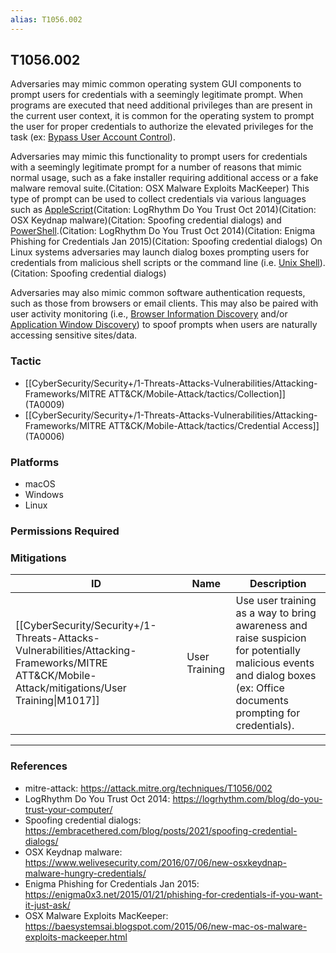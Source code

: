 ```yaml
---
alias: T1056.002
---
```


## T1056.002

Adversaries may mimic common operating system GUI components to prompt users for credentials with a seemingly legitimate prompt. When programs are executed that need additional privileges than are present in the current user context, it is common for the operating system to prompt the user for proper credentials to authorize the elevated privileges for the task (ex: [Bypass User Account Control](https://attack.mitre.org/techniques/T1548/002)).

Adversaries may mimic this functionality to prompt users for credentials with a seemingly legitimate prompt for a number of reasons that mimic normal usage, such as a fake installer requiring additional access or a fake malware removal suite.(Citation: OSX Malware Exploits MacKeeper) This type of prompt can be used to collect credentials via various languages such as [AppleScript](https://attack.mitre.org/techniques/T1059/002)(Citation: LogRhythm Do You Trust Oct 2014)(Citation: OSX Keydnap malware)(Citation: Spoofing credential dialogs) and [PowerShell](https://attack.mitre.org/techniques/T1059/001).(Citation: LogRhythm Do You Trust Oct 2014)(Citation: Enigma Phishing for Credentials Jan 2015)(Citation: Spoofing credential dialogs) On Linux systems adversaries may launch dialog boxes prompting users for credentials from malicious shell scripts or the command line (i.e. [Unix Shell](https://attack.mitre.org/techniques/T1059/004)).(Citation: Spoofing credential dialogs)

Adversaries may also mimic common software authentication requests, such as those from browsers or email clients. This may also be paired with user activity monitoring (i.e., [Browser Information Discovery](https://attack.mitre.org/techniques/T1217) and/or [Application Window Discovery](https://attack.mitre.org/techniques/T1010)) to spoof prompts when users are naturally accessing sensitive sites/data.


### Tactic
- [[CyberSecurity/Security+/1-Threats-Attacks-Vulnerabilities/Attacking-Frameworks/MITRE ATT&CK/Mobile-Attack/tactics/Collection]] (TA0009)
- [[CyberSecurity/Security+/1-Threats-Attacks-Vulnerabilities/Attacking-Frameworks/MITRE ATT&CK/Mobile-Attack/tactics/Credential Access]] (TA0006)

### Platforms
- macOS
- Windows
- Linux

### Permissions Required

### Mitigations

| ID | Name | Description |
| --- | --- | --- |
| [[CyberSecurity/Security+/1-Threats-Attacks-Vulnerabilities/Attacking-Frameworks/MITRE ATT&CK/Mobile-Attack/mitigations/User Training\|M1017]] | User Training | Use user training as a way to bring awareness and raise suspicion for potentially malicious events and dialog boxes (ex: Office documents prompting for credentials). |


---
### References

- mitre-attack: https://attack.mitre.org/techniques/T1056/002
- LogRhythm Do You Trust Oct 2014: https://logrhythm.com/blog/do-you-trust-your-computer/
- Spoofing credential dialogs: https://embracethered.com/blog/posts/2021/spoofing-credential-dialogs/
- OSX Keydnap malware: https://www.welivesecurity.com/2016/07/06/new-osxkeydnap-malware-hungry-credentials/
- Enigma Phishing for Credentials Jan 2015: https://enigma0x3.net/2015/01/21/phishing-for-credentials-if-you-want-it-just-ask/
- OSX Malware Exploits MacKeeper: https://baesystemsai.blogspot.com/2015/06/new-mac-os-malware-exploits-mackeeper.html
